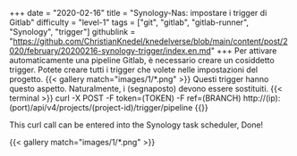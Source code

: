 +++
date = "2020-02-16"
title = "Synology-Nas: impostare i trigger di Gitlab"
difficulty = "level-1"
tags = ["git", "gitlab", "gitlab-runner", "Synology", "trigger"]
githublink = "https://github.com/ChristianKnedel/knedelverse/blob/main/content/post/2020/february/20200216-synology-trigger/index.en.md"
+++
Per attivare automaticamente una pipeline Gitlab, è necessario creare un cosiddetto trigger. Potete creare tutti i trigger che volete nelle impostazioni del progetto.
{{< gallery match="images/1/*.png" >}}
Questi trigger hanno questo aspetto. Naturalmente, i (segnaposto) devono essere sostituiti.
{{< terminal >}}
curl -X POST -F token=(TOKEN) -F ref=(BRANCH) http://(ip):(port)/api/v4/projects/(project-id)/trigger/pipeline
{{</terminal >}}

This curl call can be entered into the Synology task scheduler, Done!

{{< gallery match="images/1/*.png" >}}